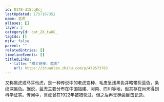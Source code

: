 ```yaml
---
id: 0178-d15cq8cj
lastUpdated: 1757167352
name: 蓝虎
aliases: []
layer: 2
categoryId: cat_ZX_twUO_
tagIds: []
nsfw: false
parent: ""
relatedEntries: []
timelineEvents: []
titledLinks:
  - title: "相关链接: 蓝虎"
    url: https://zhuanlan.zhihu.com/p/479573783
---
```


又称黑虎或马耳他虎，是一种传说中的老虎变种，毛皮呈浅黑色并略带灰蓝色，条纹深黑色。据说，蓝虎主要分布在中国福建、河南、四川等地，但其存在尚未得到科学证实。传闻中，蓝虎曾在1922年被猎获过，但之后再无确凿目击记录。